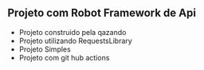 ## Projeto com Robot Framework de Api 

- Projeto construido pela qazando
- Projeto utilizando RequestsLibrary
- Projeto Simples
- Projeto com git hub actions

